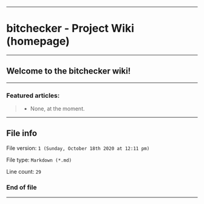 
***

# bitchecker - Project Wiki (homepage)

***

## Welcome to the bitchecker wiki!

***

### Featured articles:

> * None, at the moment.

***

## File info

File version: `1 (Sunday, October 18th 2020 at 12:11 pm)`

File type: `Markdown (*.md)`

Line count: `29`

### End of file

***
